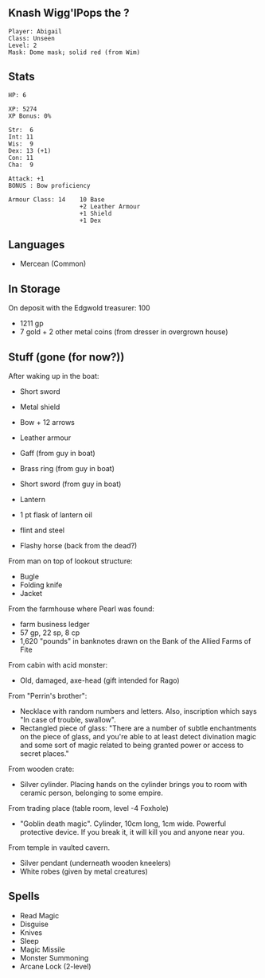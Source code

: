 ## Knash Wigg'lPops the ?

    Player: Abigail
    Class: Unseen
    Level: 2
    Mask: Dome mask; solid red (from Wim)

## Stats

    HP: 6

    XP: 5274
    XP Bonus: 0%

    Str:  6
    Int: 11
    Wis:  9
    Dex: 13 (+1)
    Con: 11
    Cha:  9

    Attack: +1
    BONUS : Bow proficiency

    Armour Class: 14    10 Base
                        +2 Leather Armour
                        +1 Shield
                        +1 Dex

## Languages

- Mercean (Common)

## In Storage

On deposit with the Edgwold treasurer: 100

* 1211 gp
* 7 gold + 2 other metal coins (from dresser in overgrown house)

## Stuff (gone (for now?))

After waking up in the boat:

* Short sword
* Metal shield
* Bow + 12 arrows
* Leather armour
* Gaff (from guy in boat)
* Brass ring (from guy in boat)
* Short sword (from guy in boat)
* Lantern
* 1 pt flask of lantern oil
* flint and steel

* Flashy horse (back from the dead?)

From man on top of lookout structure:
* Bugle
* Folding knife
* Jacket

From the farmhouse where Pearl was found:
* farm business ledger
* 57 gp, 22 sp, 8 cp
* 1,620 "pounds" in banknotes drawn on the Bank of the Allied Farms of Fite

From cabin with acid monster:
* Old, damaged, axe-head (gift intended for Rago)

From "Perrin's brother":
* Necklace with random numbers and letters. Also, inscription which says
 "In case of trouble, swallow".
* Rectangled piece of glass: "There are a number of subtle enchantments on
  the piece of glass, and you're able to at least detect divination magic
  and some sort of magic related to being granted power or access to secret
  places."

From wooden crate:
* Silver cylinder. Placing hands on the cylinder brings you to room
  with ceramic person, belonging to some empire.

From trading place (table room, level -4 Foxhole)
* "Goblin death magic". Cylinder, 10cm long, 1cm wide. Powerful protective
  device. If you break it, it will kill you and anyone near you.

From temple in vaulted cavern.
* Silver pendant (underneath wooden kneelers)
* White robes (given by metal creatures)

## Spells

* Read Magic
* Disguise
* Knives
* Sleep
* Magic Missile
* Monster Summoning
* Arcane Lock (2-level)
